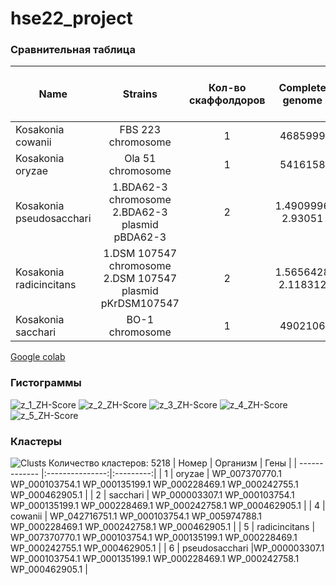# hse22_project
### Сравнительная таблица 
| Name     | Strains | Кол-во скаффолдоров | Сomplete genome | Кол-во аннотированных генов | Zh-score >500 (rows) | GC% | Ср. кол-во генов |
| ------------- |:---------------:|:---------:| :---------------:| :------------------:| :-------------:|:---:| :--------: |
| Kosakonia cowanii |FBS 223 chromosome|1|4685999|4687046|48721| 56,2 |4349|
| Kosakonia oryzae |Ola 51 chromosome|1|5416158|5416158|44116| 54 |5080|
| Kosakonia pseudosacchari |1.BDA62-3 chromosome 2.BDA62-3 plasmid pBDA62-3|2|1.4909996 2.93051|4909996|44208|53,9684|4742|
| Kosakonia radicincitans |1.DSM 107547 chromosome 2.DSM 107547 plasmid pKrDSM107547|2|1.5656428 2.118312|5656428|44815|53,9754|5386|
| Kosakonia sacchari |BO-1 chromosome|1|4902106|4902106|43669|53,7|4632|




[Google colab](https://colab.research.google.com/drive/1WssdMdHsrc0jkykb3QoBWBLTzIkAzxwt)
### Гистограммы
![z_1_ZH-Score](https://user-images.githubusercontent.com/93247992/173834199-a0ce2223-7931-4a12-899e-3aa1b98491e1.png)
![z_2_ZH-Score](https://user-images.githubusercontent.com/93247992/173834211-b91ef813-ad74-4dfd-b0d8-7b4a7f91545c.png)
![z_3_ZH-Score](https://user-images.githubusercontent.com/93247992/173834209-2459cd45-5aa6-4835-b8cb-531bc9273562.png)
![z_4_ZH-Score](https://user-images.githubusercontent.com/93247992/173834206-50983052-17e5-454d-9d0f-cdc96dea71fe.png)
![z_5_ZH-Score](https://user-images.githubusercontent.com/93247992/173834203-208a7362-c05d-4930-aea8-e191d7f17cd5.png)

### Кластеры
![Clusts](https://user-images.githubusercontent.com/93247992/173877176-0d03940a-e54d-4de0-b885-20eca6350357.png)
Количество кластеров: 5218
| Номер    | Организм | Гены | 
| ------------- |:---------------:|:---------:|
| 1 | oryzae | WP_007370770.1 WP_000103754.1 WP_000135199.1 WP_000228469.1 WP_000242755.1 WP_000462905.1 |
| 2 | sacchari | WP_000003307.1 WP_000103754.1 WP_000135199.1 WP_000228469.1 WP_000242758.1 WP_000462905.1 |
| 4 | cowanii | WP_042716751.1 WP_000103754.1 WP_005974788.1 WP_000228469.1 WP_000242758.1 WP_000462905.1 |
| 5 | radicincitans | WP_007370770.1 WP_000103754.1 WP_000135199.1 WP_000228469.1 WP_000242755.1 WP_000462905.1 |
| 6 | pseudosacchari |WP_000003307.1 WP_000103754.1 WP_000135199.1 WP_000228469.1 WP_000242758.1 WP_000462905.1 |
